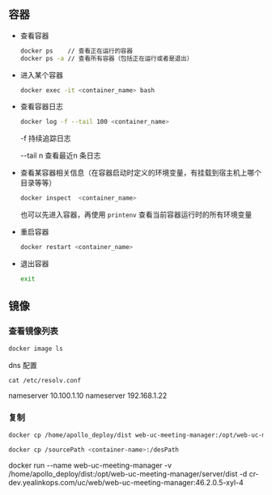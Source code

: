 ## 容器

- 查看容器

  ```sh
  docker ps    // 查看正在运行的容器
  docker ps -a // 查看所有容器（包括正在运行或者是退出）
  ```

  

- 进入某个容器

  ```sh
  docker exec -it <container_name> bash
  ```

  

- 查看容器日志

  ```sh
  docker log -f --tail 100 <container_name>
  ```

  -f 持续追踪日志

  --tail n 查看最近n 条日志

- 查看某容器相关信息（在容器启动时定义的环境变量，有挂载到宿主机上哪个目录等等）

  ```sh
  docker inspect  <container_name>
  ```

  也可以先进入容器，再使用 `printenv` 查看当前容器运行时的所有环境变量

- 重启容器

  ```sh
  docker restart <container_name>
  ```

- 退出容器

  ```sh
  exit
  ```


## 镜像

### 查看镜像列表

```sh
docker image ls
```

dns 配置

```
cat /etc/resolv.conf
```

nameserver 10.100.1.10
nameserver 192.168.1.22



### 复制

```sh
docker cp /home/apollo_deploy/dist web-uc-meeting-manager:/opt/web-uc-meeting-manager/server/dist

docker cp /sourcePath <container-name>:/desPath
```

docker run --name web-uc-meeting-manager -v /home/apollo_deploy/dist:/opt/web-uc-meeting-manager/server/dist -d cr-dev.yealinkops.com/uc/web/web-uc-meeting-manager:46.2.0.5-xyl-4